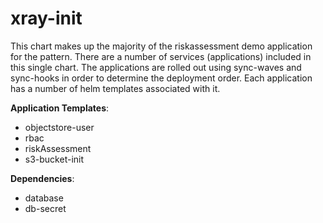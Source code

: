 # xray-init 

This chart makes up the majority of the riskassessment demo application for the pattern. There are a number of services (applications) included 
in this single chart. The applications are rolled out using sync-waves and sync-hooks in order to determine the deployment order. Each application has a 
number of helm templates associated with it.

**Application Templates**:
- objectstore-user
- rbac
- riskAssessment
- s3-bucket-init



**Dependencies**:
- database
- db-secret
